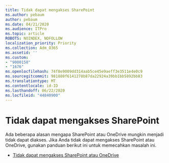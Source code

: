 ```yaml
---
title: Tidak dapat mengakses SharePoint
ms.author: pebaum
author: pebaum
ms.date: 04/21/2020
ms.audience: ITPro
ms.topic: article
ROBOTS: NOINDEX, NOFOLLOW
localization_priority: Priority
ms.collection: Adm_O365
ms.assetid: ''
ms.custom:
- "9000158"
- "1676"
ms.openlocfilehash: 74f8e9009dd314aab5ce45e9aeff3e3511e4e0c9
ms.sourcegitcommit: 981880f6141278b87da22924a39bb1bb5892bb83
ms.translationtype: MT
ms.contentlocale: id-ID
ms.lasthandoff: 06/22/2020
ms.locfileid: "44840900"
---
```

# <a name="cannot-access-sharepoint"></a>Tidak dapat mengakses SharePoint

Ada beberapa alasan mengapa SharePoint atau OneDrive mungkin menjadi tidak dapat diakses. Jika Anda tidak dapat mengakses SharePoint atau OneDrive, gunakan panduan berikut ini untuk memecahkan masalah ini.

- [Tidak dapat mengakses SharePoint atau OneDrive](https://docs.microsoft.com/sharepoint/troubleshoot/sharing-and-permissions/sharepoint-online-inaccessible)
